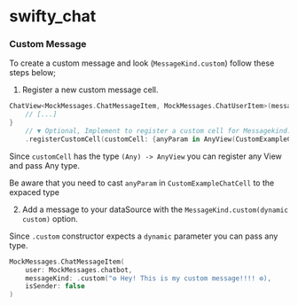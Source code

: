 # swifty_chat

### Custom Message

To create a custom message and look (`MessageKind.custom`) follow these steps below;

1) Register a new custom message cell.

```swift
ChatView<MockMessages.ChatMessageItem, MockMessages.ChatUserItem>(messages: $messages) {
    // [...]
}
    // ▼ Optional, Implement to register a custom cell for Messagekind.custom. CustomExampleChatCell is an example View.
    .registerCustomCell(customCell: {anyParam in AnyView(CustomExampleChatCell(anyParam: anyParam))})
```

Since `customCell` has the type `(Any) -> AnyView` you can register any View and pass Any type.

Be aware that you need to cast `anyParam` in `CustomExampleChatCell` to the expaced type

2) Add a message to your dataSource with the `MessageKind.custom(dynamic custom)` option.

Since `.custom` constructor expects a `dynamic` parameter you can pass any type.

```swift
MockMessages.ChatMessageItem(
    user: MockMessages.chatbot,
    messageKind: .custom("⚙️ Hey! This is my custom message!!!! ⚙️),
    isSender: false
)
```
